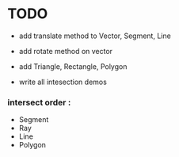 # TODO
- add translate method to Vector, Segment, Line
- add rotate method on vector

- add Triangle, Rectangle, Polygon
- write all intesection demos

### intersect order :
- Segment
- Ray
- Line
- Polygon
